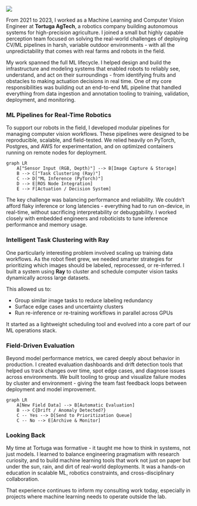 ![](https://s1.elespanol.com/2022/10/28/invertia/disruptores/america-tech/714189414_228338696_1706x640.jpg)

From 2021 to 2023, I worked as a Machine Learning and Computer Vision Engineer at **Tortuga AgTech**, a robotics company building autonomous systems for high-precision agriculture. I joined a small but highly capable perception team focused on solving the real-world challenges of deploying CV/ML pipelines in harsh, variable outdoor environments - with all the unpredictability that comes with real farms and robots in the field.

My work spanned the full ML lifecycle. I helped design and build the infrastructure and modeling systems that enabled robots to reliably see, understand, and act on their surroundings - from identifying fruits and obstacles to making actuation decisions in real time. One of my core responsibilities was building out an end-to-end ML pipeline that handled everything from data ingestion and annotation tooling to training, validation, deployment, and monitoring.

### ML Pipelines for Real-Time Robotics

To support our robots in the field, I developed modular pipelines for managing computer vision workflows. These pipelines were designed to be reproducible, scalable, and field-tested. We relied heavily on PyTorch, Postgres, and AWS for experimentation, and on optimized containers running on remote nodes for deployment.

```mermaid
graph LR
    A["Sensor Input (RGB, Depth)"] --> B[Image Capture & Storage]
    B --> C["Task Clustering (Ray)"]
    C --> D["ML Inference (PyTorch)"]
    D --> E[ROS Node Integration]
    E --> F[Actuation / Decision System]
```

The key challenge was balancing performance and reliability. We couldn’t afford flaky inference or long latencies - everything had to run on-device, in real-time, without sacrificing interpretability or debuggability. I worked closely with embedded engineers and roboticists to tune inference performance and memory usage.

### Intelligent Task Clustering with Ray

One particularly interesting problem involved scaling up training data workflows. As the robot fleet grew, we needed smarter strategies for prioritizing which images should be labeled, reprocessed, or re-inferred. I built a system using **Ray** to cluster and schedule computer vision tasks dynamically across large datasets.

This allowed us to:

* Group similar image tasks to reduce labeling redundancy
* Surface edge cases and uncertainty clusters
* Run re-inference or re-training workflows in parallel across GPUs

It started as a lightweight scheduling tool and evolved into a core part of our ML operations stack.

### Field-Driven Evaluation

Beyond model performance metrics, we cared deeply about behavior in production. I created evaluation dashboards and drift detection tools that helped us track changes over time, spot edge cases, and diagnose issues across environments. We built tooling to group and visualize failure modes by cluster and environment - giving the team fast feedback loops between deployment and model improvement.

```mermaid
graph LR
    A[New Field Data] --> B[Automatic Evaluation]
    B --> C{Drift / Anomaly Detected?}
    C -- Yes --> D[Send to Prioritization Queue]
    C -- No --> E[Archive & Monitor]
```

### Looking Back

My time at Tortuga was formative - it taught me how to think in systems, not just models. I learned to balance engineering pragmatism with research curiosity, and to build machine learning tools that work not just on paper but under the sun, rain, and dirt of real-world deployments. It was a hands-on education in scalable ML, robotics constraints, and cross-disciplinary collaboration.

That experience continues to inform my consulting work today, especially in projects where machine learning needs to operate outside the lab.
